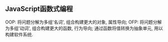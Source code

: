 ## JavaScript函数式编程

OOP: 将问题分解为多组'名词', 组合构建更大的对象, 属性导向;
OFP: 将问题分解为多组'动词', 组合构建更大的函数, 行为导向;
     通过函数将值转换为抽象单元, 用以构建软件系统.


